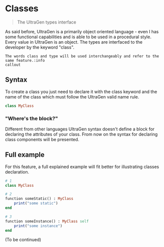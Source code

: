# Classes

>The UltraGen types interface

As said before, UltraGen is a primarily object oriented language - even I has some functional capabilities and is able to be used in a procedural style. Every value in UltraGen is an object. The types are interfaced to the developer by the keyword "class".

```callout
The words class and type will be used interchangeably and refer to the same feature.:info
callout
```
## Syntax

To create a class you just need to declare it with the class keyword and the name of the class which must follow the UltraGen valid name rule.

```ruby
class MyClass
```

### "Where's the block?"

Different from other languages UltraGen syntax doesn't define a block for declaring the attributes of your class. From now on the syntax for declaring class components will be presented.

## Full example

For this feature, a full explained example will fit better for illustrating classes declaration.

```ruby
# 1
class MyClass

# 2
function someStatic() : MyClass
    print("some static")
end

# 3
function someInstance() : MyClass self
    print("some instance")
end
```

(To be continued)
